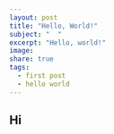 ```yaml
---
layout: post
title: "Hello, World!"
subject: "  "
excerpt: "Hello, world!"
image: 
share: true
tags:
  - first post
  - hello world
---
```


## Hi
